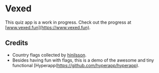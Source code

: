 # Vexed

This quiz app is a work in progress. Check out the progress at [www.vexed.fun](https://www.vexed.fun).

## Credits
 - Country flags collected by [hjnilsson](https://github.com/hjnilsson/country-flags). 
 - Besides having fun with flags, this is a demo of the awesome and tiny functional [Hyperapp(https://github.com/hyperapp/hyperapp).




